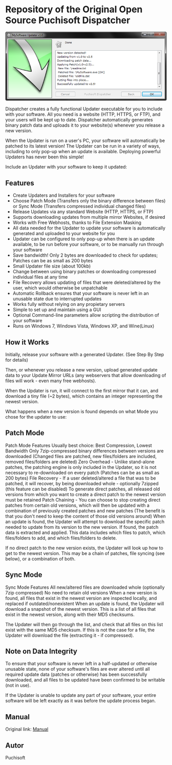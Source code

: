 # Repository of the Original Open Source Puchisoft Dispatcher

![image](docs/Updater.png)

Dispatcher creates a fully functional Updater executable for you to include with your software. All you need is a website (HTTP, HTTPS, or FTP), and your users will be kept up to date. Dispatcher automatically generates binary patch data and uploads it to your website(s) whenever you release a new version.

When the Updater is run on a user's PC, your software will automatically be patched to its latest version! The Updater can be run in a variety of ways, including to only pop-up when an update is available. Deploying powerful Updaters has never been this simple!

Include an Updater with your software to keep it updated:


## Features
- Create Updaters and Installers for your software
- Choose Patch Mode (Transfers only the binary difference between files) or Sync Mode (Transfers compressed individual changed files)
- Release Updates via any standard Website (HTTP, HTTPS, or FTP)
- Supports downloading updates from multiple mirror Websites, if desired
- Works with Free Webhosts, thanks to File Extension Masking
- All data needed for the Updater to update your software is automatically generated and uploaded to your website for you
- Updater can be configured to only pop-up when there is an update available, to be run before your software, or to be manually run through your software
- Save bandwidth! Only 2 bytes are downloaded to check for updates; Patches can be as small as 200 bytes
- Small Updater file size (about 100kb)
- Change between using binary patches or downloading compressed individual files at any time
- File Recovery allows updating of files that were deleted/altered by the user, which would otherwise be unpatchable
- Automatic Rollback ensures that your software is never left in an unusable state due to interrupted updates
- Works fully without relying on any propietary servers
- Simple to set up and maintain using a GUI
- Optional Command-line parameters allow scripting the distribution of your software
- Runs on Windows 7, Windows Vista, Windows XP, and Wine(Linux)

## How it Works

Initially, release your software with a generated Updater. (See Step By Step for details)

Then, or whenever you release a new version, upload generated update data to your Update Mirror URLs (any webservers that allow downloading of files will work - even many free webhosts).

When the Updater is run, it will connect to the first mirror that it can, and download a tiny file (~2 bytes), which contains an integer representing the newest version.

What happens when a new version is found depends on what Mode you chose for the updater to use: 


## Patch Mode

Patch Mode Features
Usually best choice: Best Compression, Lowest Bandwidth
Only 7zip-compressed binary differences between versions are downloaded (Changed files are patched, new files/folders are included, removed files/folders are deleted)
Zero Overhead - Unlike stand-alone patches, the patching engine is only included in the Updater, so it is not necessary to re-downloaded on every patch (Patches can be as small as 200 bytes)
File Recovery - If a user deleted/altered a file that was to be patched, it will recover, by being downloaded whole - optionally 7zipped (this feature can be disabled)
To generate direct patches, all released old versions from which you want to create a direct patch to the newest version must be retained
Patch Chaining - You can choose to stop creating direct patches from certain old versions, which will then be updated with a combination of previously created patches and new patches (The benefit is that you don't need to keep the content of those old versions around)
When an update is found, the Updater will attempt to download the specific patch needed to update from its version to the new version. If found, the patch data is extracted and applied. This data includes which files to patch, which files/folders to add, and which files/folders to delete.

If no direct patch to the new version exists, the Updater will look up how to get to the newest version. This may be a chain of patches, file syncing (see below), or a combination of both.



## Sync Mode

Sync Mode Features
All new/altered files are downloaded whole (optionally 7zip compressed)
No need to retain old versions
When a new version is found, all files that exist in the newest version are inspected locally, and replaced if outdated/nonexistent
When an update is found, the Updater will download a snapshot of the newest version. This is a list of all files that exist in the newest version, along with their MD5 checksums.

The Updater will then go through the list, and check that all files on this list exist with the same MD5 checksum. If this is not the case for a file, the Updater will download the file (extracting it - if compressed).


## Note on Data Integrity

To ensure that your software is never left in a half-updated or otherwise unusable state, none of your software's files are ever altered until all required update data (patches or otherwise) has been successfully downloaded, and all files to be updated have been confirmed to be writable (not in use).

If the Updater is unable to update any part of your software, your entire software will be left exactly as it was before the update process began.


## Manual

Original link: [Manual](docs/index.html)

## Autor

Puchisoft


